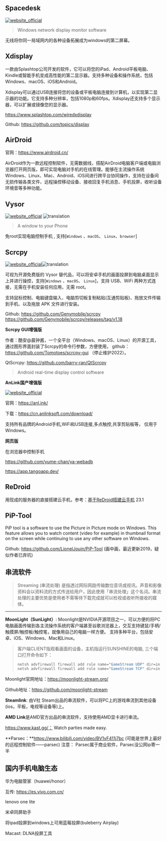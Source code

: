 ## Spacedesk
[![website_official](https://gitbook07.oss-cn-hangzhou.aliyuncs.com/website_official.svg)](http://www.spacedesk.net/)

> Windows network display monitor software 

无线将你同一局域网内的各种设备拓展成为windows的第二屏幕。

## Xdisplay

一款由Splashtop公司开发的软件，它可以将您的iPad、Android平板电脑、Kindle或智能手机变成高性能的第二显示器。支持多种设备和操作系统，包括Windows、macOS、iOS和Android。

Xdisplay可以通过USB连接将您的设备或平板电脑连接到计算机，以实现第二显示器的功能。它支持多种分辨率，包括1080p和60fps。Xdisplay还支持多个显示器，可以扩展或镜像您的显示器。

https://www.splashtop.com/wiredxdisplay

Github: https://github.com/topics/display

## AirDroid

官网：https://www.airdroid.cn/

AirDroid作为一款远程控制软件，无需数据线，搭配AirDroid电脑客户端或电脑浏览器打开网页版，即可实现电脑对手机的在线管理。能够在主流操作系统Windows、Linux、Mac、Android、iOS间进行跨平台协同操作，支持在设备间无损传输各类文件、远程操控移动设备、接收回复手机消息、手机投屏，收听设备环境音等多种功能。

## Vysor
[![website_official](https://gitbook07.oss-cn-hangzhou.aliyuncs.com/website_official.svg)](https://www.vysor.io/) ![translation](https://gitbook07.oss-cn-hangzhou.aliyuncs.com/translation.svg)

> A window to your Phone

免root实现电脑控制手机 , 支持[`Windows` 、`macOS`、 `Linux`、`browser`]

## Scrcpy
[![website_official](https://gitbook07.oss-cn-hangzhou.aliyuncs.com/website_official.svg)](https://github.com/Genymobile/scrcpy  )![translation](https://gitbook07.oss-cn-hangzhou.aliyuncs.com/translation.svg)

可视为开源免费版的 Vysor 替代品，可以将安卓手机的画面投屏到电脑桌面显示上并进行操控，支持[`Windows` 、`macOS`、 `Linux`]，支持 USB、WiFi 两种方式连接，无需在手机安装任何应用，无需 root。

支持鼠标控制、电脑键盘输入、电脑剪切板复制粘贴(互通剪贴板)、拖放文件传输到手机、以及拖放 APK 文件进行安装。

Github: https://github.com/Genymobile/scrcpy
https://github.com/Genymobile/scrcpy/releases/tag/v1.18

**Scrcpy GUI增强版**

作者：酷安@晨钟酱，一个全平台（Windows、macOS、Linux）的开源工具，通过图形界面封装了Scrcpy的命令行参数，方便使用， github：https://github.com/Tomotoes/scrcpy-gui （停止维护2022）。

QtScrcpy: https://github.com/barry-ran/QtScrcpy

> Android real-time display control software

**AnLink国产增强版**

[![website_official](https://gitbook07.oss-cn-hangzhou.aliyuncs.com/website_official.svg)](https://cn.anlinksoft.com/ )

官网：https://anl.ink/

下载：https://cn.anlinksoft.com/download/

支持所有品牌的Android手机,WiFi和USB连接,多点触控,共享剪贴板等， 仅用于Windows。

**网页版**

在浏览器中控制手机

https://github.com/yume-chan/ya-webadb

https://app.tangoapp.dev/

## ReDroid

用现成的服务器的直接搭建云手机，参考：[基于ReDroid搭建云手机](https://www.jianshu.com/p/a6b5bedcc205) 23.1

## PiP-Tool

PiP tool is a software to use the Picture in Picture mode on Windows. This feature allows you to watch content (video for example) in thumbnail format on the screen while continuing to use any other software on Windows.

Github: https://github.com/LionelJouin/PiP-Tool (画中画，最近更新2019，疑似作者已弃坑)

## 串流软件

> Streaming (串流处理) 是指透过网际网路传输数位音讯或视讯。声音和影像资料会以资料流的方式传送给用户，因此使用「串流处理」这个名词。串流处理的主要优势是使用者不需等待下载完成就可以检视或收听所接收的媒体。

----

**MoonLight（SunLight）**: Moonlight是NVIDIA开源项目之一，可以方便的将PC电脑画面传输到各主流操作系统的客户端甚至谷歌浏览器上，交互支持键鼠/手柄/触摸屏/触控板/触控笔，就像用自己的电脑一样方便。 支持多种平台，包括安卓、iOS、Windows、Mac和Linux。

> 客户端CLIENT指观看画面的设备，主机指运行SUNSHINE的电脑, 三个端口打开命令如下：
>
> ```bash
> netsh advfirewall firewall add rule name="GameStream UDP" dir=in protocol=udp localport=5353,47998-48010 action=allow
> netsh advfirewall firewall add rule name="GameStream TCP" dir=in protocol=tcp localport=47984,47989,48010 action=allow
> ```

Moonlight官网地址：https://moonlight-stream.org/

Github地址：https://github.com/moonlight-stream 

**Steamlink**: 由V社 Steam出品的串流软件，可以将PC上的游戏串流到其他设备(ios，平板，电视等设备等)上。

**AMD Link**是AMD官方出品的串流软件，支持使用AMD显卡进行串流。

https://www.kast.gg/： Watch parties made easy.

**Parsec：**https://www.bilibili.com/video/BV1vF411j7bc (可能是世界上最好的远程控制软件——parsec) 
注意： Parsec属于商业软件，Parsec没公网ip寄一半

## 国内手机电脑生态

华为电脑管家（huawei/honor）

互传: https://es.vivo.com.cn/

 lenovo one lite

米卓同屏助手

将ipad投屏到windows上可用蓝莓投屏(buleberry Airplay)

Macast: DLNA投屏工具